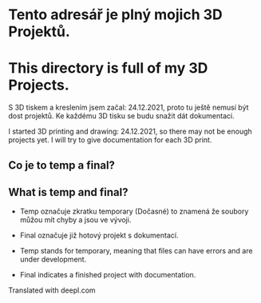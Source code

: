 # Tento adresář je plný mojich 3D Projektů.
# This directory is full of my 3D Projects.

S 3D tiskem a kreslením jsem začal: 24.12.2021, proto tu ještě nemusí být dost projektů. Ke každému 3D tisku se budu snažit dát dokumentaci.

I started 3D printing and drawing: 24.12.2021, so there may not be enough projects yet. I will try to give documentation for each 3D print.

## Co je to temp a final?
## What is temp and final?

- Temp označuje zkratku temporary (Dočasné) to znamená že soubory můžou mít chyby a jsou ve vývoji.
- Final označuje již hotový projekt s dokumentací. 

- Temp stands for temporary, meaning that files can have errors and are under development.
- Final indicates a finished project with documentation. 

Translated with deepl.com
